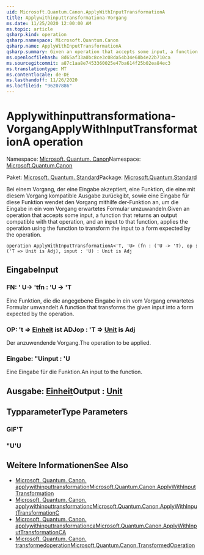 ```yaml
---
uid: Microsoft.Quantum.Canon.ApplyWithInputTransformationA
title: Applywithinputtransformationa-Vorgang
ms.date: 11/25/2020 12:00:00 AM
ms.topic: article
qsharp.kind: operation
qsharp.namespace: Microsoft.Quantum.Canon
qsharp.name: ApplyWithInputTransformationA
qsharp.summary: Given an operation that accepts some input, a function that returns an output compatible with that operation, and an input to that function, applies the operation using the function to transform the input to a form expected by the operation.
ms.openlocfilehash: 8d65af33a0bc8ce3c08da54b34e68b4e22b710ca
ms.sourcegitcommit: a87c1aa8e7453360025e47ba614f25b02ea84ec3
ms.translationtype: MT
ms.contentlocale: de-DE
ms.lasthandoff: 11/26/2020
ms.locfileid: "96207886"
---
```

# <a name="applywithinputtransformationa-operation"></a><span data-ttu-id="7afed-102">Applywithinputtransformationa-Vorgang</span><span class="sxs-lookup"><span data-stu-id="7afed-102">ApplyWithInputTransformationA operation</span></span>

<span data-ttu-id="7afed-103">Namespace: [Microsoft. Quantum. Canon](xref:Microsoft.Quantum.Canon)</span><span class="sxs-lookup"><span data-stu-id="7afed-103">Namespace: [Microsoft.Quantum.Canon](xref:Microsoft.Quantum.Canon)</span></span>

<span data-ttu-id="7afed-104">Paket: [Microsoft. Quantum. Standard](https://nuget.org/packages/Microsoft.Quantum.Standard)</span><span class="sxs-lookup"><span data-stu-id="7afed-104">Package: [Microsoft.Quantum.Standard](https://nuget.org/packages/Microsoft.Quantum.Standard)</span></span>


<span data-ttu-id="7afed-105">Bei einem Vorgang, der eine Eingabe akzeptiert, eine Funktion, die eine mit diesem Vorgang kompatible Ausgabe zurückgibt, sowie eine Eingabe für diese Funktion wendet den Vorgang mithilfe der-Funktion an, um die Eingabe in ein vom Vorgang erwartetes Formular umzuwandeln.</span><span class="sxs-lookup"><span data-stu-id="7afed-105">Given an operation that accepts some input, a function that returns an output compatible with that operation, and an input to that function, applies the operation using the function to transform the input to a form expected by the operation.</span></span>

```qsharp
operation ApplyWithInputTransformationA<'T, 'U> (fn : ('U -> 'T), op : ('T => Unit is Adj), input : 'U) : Unit is Adj
```


## <a name="input"></a><span data-ttu-id="7afed-106">Eingabe</span><span class="sxs-lookup"><span data-stu-id="7afed-106">Input</span></span>

### <a name="fn--u---t"></a><span data-ttu-id="7afed-107">FN: ' U-> 't</span><span class="sxs-lookup"><span data-stu-id="7afed-107">fn : 'U -> 'T</span></span>

<span data-ttu-id="7afed-108">Eine Funktion, die die angegebene Eingabe in ein vom Vorgang erwartetes Formular umwandelt.</span><span class="sxs-lookup"><span data-stu-id="7afed-108">A function that transforms the given input into a form expected by the operation.</span></span>


### <a name="op--t--unit--is-adj"></a><span data-ttu-id="7afed-109">OP: 't => [Einheit](xref:microsoft.quantum.lang-ref.unit)  ist ADJ</span><span class="sxs-lookup"><span data-stu-id="7afed-109">op : 'T => [Unit](xref:microsoft.quantum.lang-ref.unit)  is Adj</span></span>

<span data-ttu-id="7afed-110">Der anzuwendende Vorgang.</span><span class="sxs-lookup"><span data-stu-id="7afed-110">The operation to be applied.</span></span>


### <a name="input--u"></a><span data-ttu-id="7afed-111">Eingabe: "U</span><span class="sxs-lookup"><span data-stu-id="7afed-111">input : 'U</span></span>

<span data-ttu-id="7afed-112">Eine Eingabe für die Funktion.</span><span class="sxs-lookup"><span data-stu-id="7afed-112">An input to the function.</span></span>



## <a name="output--unit"></a><span data-ttu-id="7afed-113">Ausgabe: [Einheit](xref:microsoft.quantum.lang-ref.unit)</span><span class="sxs-lookup"><span data-stu-id="7afed-113">Output : [Unit](xref:microsoft.quantum.lang-ref.unit)</span></span>



## <a name="type-parameters"></a><span data-ttu-id="7afed-114">Typparameter</span><span class="sxs-lookup"><span data-stu-id="7afed-114">Type Parameters</span></span>

### <a name="t"></a><span data-ttu-id="7afed-115">GIF</span><span class="sxs-lookup"><span data-stu-id="7afed-115">'T</span></span>


### <a name="u"></a><span data-ttu-id="7afed-116">"U</span><span class="sxs-lookup"><span data-stu-id="7afed-116">'U</span></span>



## <a name="see-also"></a><span data-ttu-id="7afed-117">Weitere Informationen</span><span class="sxs-lookup"><span data-stu-id="7afed-117">See Also</span></span>

- [<span data-ttu-id="7afed-118">Microsoft. Quantum. Canon. applywithinputtransformation</span><span class="sxs-lookup"><span data-stu-id="7afed-118">Microsoft.Quantum.Canon.ApplyWithInputTransformation</span></span>](xref:Microsoft.Quantum.Canon.ApplyWithInputTransformation)
- [<span data-ttu-id="7afed-119">Microsoft. Quantum. Canon. applywithinputtransformationc</span><span class="sxs-lookup"><span data-stu-id="7afed-119">Microsoft.Quantum.Canon.ApplyWithInputTransformationC</span></span>](xref:Microsoft.Quantum.Canon.ApplyWithInputTransformationC)
- [<span data-ttu-id="7afed-120">Microsoft. Quantum. Canon. applywithinputtransformationca</span><span class="sxs-lookup"><span data-stu-id="7afed-120">Microsoft.Quantum.Canon.ApplyWithInputTransformationCA</span></span>](xref:Microsoft.Quantum.Canon.ApplyWithInputTransformationCA)
- [<span data-ttu-id="7afed-121">Microsoft. Quantum. Canon. transformedoperation</span><span class="sxs-lookup"><span data-stu-id="7afed-121">Microsoft.Quantum.Canon.TransformedOperation</span></span>](xref:Microsoft.Quantum.Canon.TransformedOperation)